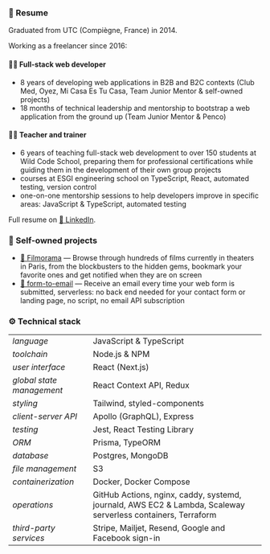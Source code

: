 ### 📝 Resume

Graduated from UTC (Compiègne, France) in 2014.

Working as a freelancer since 2016:

#### 🧑‍💻 Full-stack web developer

- 8 years of developing web applications in B2B and B2C contexts (Club Med, Oyez, Mi Casa Es Tu Casa, Team Junior Mentor & self-owned projects)
- 18 months of technical leadership and mentorship to bootstrap a web application from the ground up (Team Junior Mentor & Penco)

#### 👨‍🏫 Teacher and trainer

- 6 years of teaching full-stack web development to over 150 students at Wild Code School, preparing them for professional certifications while guiding them in the development of their own group projects
- courses at ESGI engineering school on TypeScript, React, automated testing, version control
- one-on-one mentorship sessions to help developers improve in specific areas: JavaScript & TypeScript, automated testing

Full resume on [🔗 LinkedIn](https://www.linkedin.com/in/arnaudrenaud/).

### 🌱 Self-owned projects

- [🔗 Filmorama](https://www.filmorama.app) — Browse through hundreds of films currently in theaters in Paris, from the blockbusters to the hidden gems, bookmark your favorite ones and get notified when they are on screen
- [🔗 form-to-email](https://www.form-to-email.com) — Receive an email every time your web form is submitted, serverless: no back end needed for your contact form or landing page, no script, no email API subscription

### ⚙️ Technical stack

|                           |                                                                                                                  |
|---------------------------|------------------------------------------------------------------------------------------------------------------|
| _language_                | JavaScript & TypeScript                                                                                          |
| _toolchain_               | Node.js & NPM                                                                                                    |
| _user interface_          | React (Next.js)                                                                                                  |
| _global state management_ | React Context API, Redux                                                                                         |
| _styling_                 | Tailwind, styled-components                                                                                      |
| _client-server API_       | Apollo (GraphQL), Express                                                                                        |
| _testing_                 | Jest, React Testing Library                                                                                      |
| _ORM_                     | Prisma, TypeORM                                                                                                  |
| _database_                | Postgres, MongoDB                                                                                                |
| _file management_         | S3                                                                                                               |
| _containerization_        | Docker, Docker Compose                                                                                           |
| _operations_              | GitHub Actions, nginx, caddy, systemd, journald, AWS EC2 & Lambda, Scaleway serverless containers, Terraform     |
| _third-party services_    | Stripe, Mailjet, Resend, Google and Facebook sign-in                                                             |
